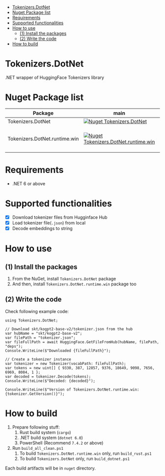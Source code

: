 - [Tokenizers.DotNet](#tokenizersdotnet)
- [Nuget Package list](#nuget-package-list)
- [Requirements](#requirements)
- [Supported functionalities](#supported-functionalities)
- [How to use](#how-to-use)
  - [(1) Install the packages](#1-install-the-packages)
  - [(2) Write the code](#2-write-the-code)
- [How to build](#how-to-build)

# Tokenizers.DotNet

.NET wrapper of HuggingFace Tokenizers library

# Nuget Package list

| Package                       | main                                                                                                              | Description                     |
| ----------------------------- | ----------------------------------------------------------------------------------------------------------------- | ------------------------------- |
| Tokenizers.DotNet             | [![Nuget Tokenizers.DotNet](https://img.shields.io/nuget/v/Tokenizers.DotNet.svg?style=flat)](https://www.nuget.org/packages/Tokenizers.DotNet/)                         | Core library                    |
| Tokenizers.DotNet.runtime.win | [![Nuget Tokenizers.DotNet.runtime.win](https://img.shields.io/nuget/v/Tokenizers.DotNet.runtime.win.svg?style=flat)](https://www.nuget.org/packages/Tokenizers.DotNet.runtime.win/) | Native bindings for windows x64 |

# Requirements

- .NET 6 or above

# Supported functionalities

* [X] Download tokenizer files from Hugginface Hub
* [X] Load tokenizer file(`.json`) from local
* [X] Decode embeddings to string

# How to use

## (1) Install the packages

1. From the NuGet, install `Tokenizers.DotNet` package
2. And then, install `Tokenizers.DotNet.runtime.win` package too

## (2) Write the code

Check following example code:

```CSharp
using Tokenizers.DotNet;

// Download skt/kogpt2-base-v2/tokenizer.json from the hub
var hubName = "skt/kogpt2-base-v2";
var filePath = "tokenizer.json";
var fileFullPath = await HuggingFace.GetFileFromHub(hubName, filePath, "deps");
Console.WriteLine($"Downloaded {fileFullPath}");

// Create a tokenizer instance
var tokenizer = new Tokenizer(vocabPath: fileFullPath);
var tokens = new uint[] { 9330, 387, 12857, 9376, 18649, 9098, 7656, 6969, 8084, 1 };
var decoded = tokenizer.Decode(tokens);
Console.WriteLine($"Decoded: {decoded}");

Console.WriteLine($"Version of Tokenizers.DotNet.runtime.win: {tokenizer.GetVersion()}");
```

# How to build

1. Prepare following stuff:
   1.  Rust build system (`cargo`)
   2.  .NET build system (`dotnet 6.0`)
   3.  PowerShell (Recommend `7.4.2` or above)
2. Run `build_all_clean.ps1`
   1. To build `Tokenizers.DotNet.runtime.win` only, run `build_rust.ps1`
   2. To build `Tokenizers.DotNet` only, run `build_dotnet.ps1`

Each build artifacts will be in `nuget` directory.  
